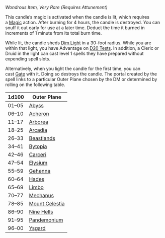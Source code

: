 _Wondrous Item, Very Rare (Requires Attunement)_

This candle’s magic is activated when the candle is lit, which requires a [Magic](https://www.dndbeyond.com/sources/dnd/free-rules/rules-glossary#MagicAction) action. After burning for 4 hours, the candle is destroyed. You can snuff it out early for use at a later time. Deduct the time it burned in increments of 1 minute from its total burn time.

While lit, the candle sheds [Dim Light](https://www.dndbeyond.com/sources/dnd/free-rules/rules-glossary#DimLight) in a 30-foot radius. While you are within that light, you have Advantage on [D20 Tests](https://www.dndbeyond.com/sources/dnd/free-rules/rules-glossary#D20Test). In addition, a Cleric or Druid in the light can cast level 1 spells they have prepared without expending spell slots.

Alternatively, when you light the candle for the first time, you can cast [Gate](https://www.dndbeyond.com/spells/2618932-gate) with it. Doing so destroys the candle. The portal created by the spell links to a particular Outer Plane chosen by the DM or determined by rolling on the following table.

|1d100|Outer Plane|
|---|---|
|01–05|[Abyss](https://www.dndbeyond.com/sources/dnd/dmg-2024/cosmology#Abyss)|
|06–10|[Acheron](https://www.dndbeyond.com/sources/dnd/dmg-2024/cosmology#Acheron)|
|11–17|[Arborea](https://www.dndbeyond.com/sources/dnd/dmg-2024/cosmology#Arborea)|
|18–25|[Arcadia](https://www.dndbeyond.com/sources/dnd/dmg-2024/cosmology#Arcadia)|
|26–33|[Beastlands](https://www.dndbeyond.com/sources/dnd/dmg-2024/cosmology#Beastlands)|
|34–41|[Bytopia](https://www.dndbeyond.com/sources/dnd/dmg-2024/cosmology#Bytopia)|
|42–46|[Carceri](https://www.dndbeyond.com/sources/dnd/dmg-2024/cosmology#Carceri)|
|47–54|[Elysium](https://www.dndbeyond.com/sources/dnd/dmg-2024/cosmology#Elysium)|
|55–59|[Gehenna](https://www.dndbeyond.com/sources/dnd/dmg-2024/cosmology#Gehenna)|
|60–64|[Hades](https://www.dndbeyond.com/sources/dnd/dmg-2024/cosmology#Hades)|
|65–69|[Limbo](https://www.dndbeyond.com/sources/dnd/dmg-2024/cosmology#Limbo)|
|70–77|[Mechanus](https://www.dndbeyond.com/sources/dnd/dmg-2024/cosmology#Mechanus)|
|78–85|[Mount Celestia](https://www.dndbeyond.com/sources/dnd/dmg-2024/cosmology#MountCelestia)|
|86–90|[Nine Hells](https://www.dndbeyond.com/sources/dnd/dmg-2024/cosmology#NineHells)|
|91–95|[Pandemonium](https://www.dndbeyond.com/sources/dnd/dmg-2024/cosmology#Pandemonium)|
|96–00|[Ysgard](https://www.dndbeyond.com/sources/dnd/dmg-2024/cosmology#Ysgard)|
